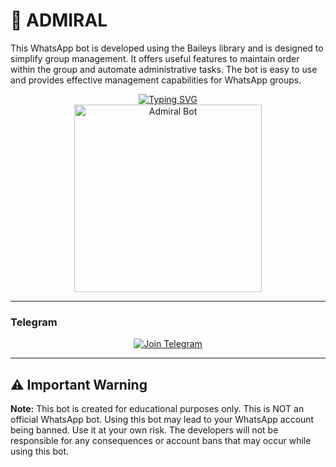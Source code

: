 # 🤖 ADMIRAL

This WhatsApp bot is developed using the Baileys library and is designed to simplify group management. It offers useful features to maintain order within the group and automate administrative tasks. The bot is easy to use and provides effective management capabilities for WhatsApp groups.

<div align="center"> 
  <a href="https://git.io/typing-svg"> 
    <img src="https://readme-typing-svg.demolab.com?font=Algerian&size=50&pause=1000&color=0000FF&center=true&width=910&height=100&lines=Admiral-Bot;Multi+Device+Whatsapp+Bot;Good+Uses" alt="Typing SVG" />
  </a> 
</div> 

<div align="center"> 
  <a href="https://i.postimg.cc/8Pxc3g7k/bot-image.jpg"> 
    <img src="https://i.postimg.cc/8Pxc3g7k/bot-image.jpg" alt="Admiral Bot" height="300"> 
  </a> 
</div>

---

### Telegram

<div align="center">
  <a href="https://t.me/+YaqIb9lxLxwyYjgy">
    <img src="https://img.shields.io/badge/Join%20Telegram-0078E7?style=for-the-badge&logo=telegram&logoColor=white" alt="Join Telegram"/>
  </a>
</div>

--- 


   
## ⚠️ Important Warning

**Note:** This bot is created for educational purposes only. This is NOT an official WhatsApp bot. Using this bot may lead to your WhatsApp account being banned. Use it at your own risk. The developers will not be responsible for any consequences or account bans that may occur while using this bot.
